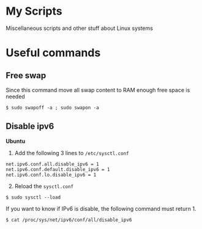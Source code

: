 # My Scripts
Miscellaneous scripts and other stuff about Linux systems

# Useful commands
## Free swap
Since this command move all swap content to RAM enough free space is needed
```
$ sudo swapoff -a ; sudo swapon -a
```
## Disable ipv6
**Ubuntu**
1. Add the following 3 lines to `/etc/sysctl.conf`
```
net.ipv6.conf.all.disable_ipv6 = 1
net.ipv6.conf.default.disable_ipv6 = 1
net.ipv6.conf.lo.disable_ipv6 = 1
```
2. Reload the `sysctl.conf`
```
$ sudo sysctl --load
```

If you want to know if IPv6 is disable, the following command must return 1.
```
$ cat /proc/sys/net/ipv6/conf/all/disable_ipv6
```
